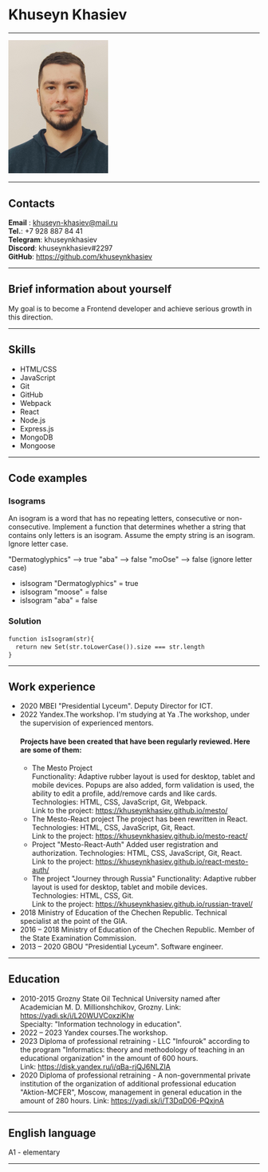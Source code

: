 # Khuseyn Khasiev

***

<img src="./images/my-photo.jpg" alt="my-photo" width="200" />

***
## Contacts
**Email** : khuseyn-khasiev@mail.ru  
**Tel.**: +7 928 887 84 41  
**Telegram**: khuseynkhasiev  
**Discord**: khuseynkhasiev#2297  
**GitHub**: https://github.com/khuseynkhasiev
***
## Brief information about yourself
My goal is to become a Frontend developer and achieve serious growth in this direction.
***
## Skills
* HTML/CSS 
* JavaScript 
* Git 
* GitHub 
* Webpack 
* React
* Node.js
* Express.js
* MongoDB
* Mongoose
***
## Code examples
### Isograms
An isogram is a word that has no repeating letters, consecutive or non-consecutive. Implement a function that determines whether a string that contains only letters is an isogram. Assume the empty string is an isogram. Ignore letter case.

"Dermatoglyphics" --> true "aba" --> false "moOse" --> false (ignore letter case)


* isIsogram "Dermatoglyphics" = true
* isIsogram "moose" = false
* isIsogram "aba" = false

### Solution
```
function isIsogram(str){
  return new Set(str.toLowerCase()).size === str.length  
}
```

***
## Work experience
* 2020 MBEI "Presidential Lyceum".
  Deputy Director for ICT.
* 2022 Yandex.The workshop. I'm studying at Ya .The workshop, under the supervision of experienced mentors. 
  #### Projects have been created that have been regularly reviewed. Here are some of them:
  * The Mesto Project  
    Functionality: Adaptive rubber layout is used for desktop, tablet
    and mobile devices. Popups are also added, form validation is used, the ability to edit a profile, add/remove cards and
    like cards.
    Technologies: HTML, CSS, JavaScript, Git, Webpack.  
    Link to the project: https://khuseynkhasiev.github.io/mesto/  
  * The Mesto-React project
    The project has been rewritten in React.
    Technologies: HTML, CSS, JavaScript, Git, React.  
    Link to the project: https://khuseynkhasiev.github.io/mesto-react/  
  * Project "Mesto-React-Auth"
    Added user registration and authorization.
    Technologies: HTML, CSS, JavaScript, Git, React.  
    Link to the project: https://khuseynkhasiev.github.io/react-mesto-auth/  
  * The project "Journey through Russia"
    Functionality: Adaptive rubber layout is used for desktop, tablet
    and mobile devices.  
    Technologies: HTML, CSS, Git.  
    Link to the project: https://khuseynkhasiev.github.io/russian-travel/
* 2018 Ministry of Education of the Chechen Republic.
  Technical specialist at the point of the GIA.
* 2016 – 2018 Ministry of Education of the Chechen Republic.
  Member of the State Examination Commission.
* 2013 – 2020 GBOU "Presidential Lyceum".
  Software engineer.
***
## Education
* 2010-2015 Grozny State Oil Technical University
  named after Academician M. D. Millionshchikov, Grozny. 
  Link: https://yadi.sk/i/L20WUVCoxziKIw  
  Specialty: "Information technology in education".
* 2022 – 2023 Yandex courses.The workshop.
* 2023 Diploma of professional retraining - LLC "Infourok" according to the program "Informatics: theory and methodology of teaching in an educational organization" in the amount of 600 hours.  
  Link: https://disk.yandex.ru/i/qBa-rjQJ6NLZIA
* 2020 Diploma of professional retraining - A non-governmental private institution of the organization of additional professional education "Aktion-MCFER", Moscow, management in general education in the amount of 280 hours.
  Link: https://yadi.sk/i/T3DqD06-PQxjnA
***
## English language
A1 - elementary
***